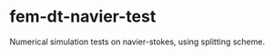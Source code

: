 fem-dt-navier-test
==================

Numerical simulation tests on navier-stokes, using splitting scheme.
